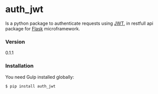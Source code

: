 # auth_jwt
Is a python package to authenticate requests using [JWT], in restfull api package for [Flask] microframework.

### Version
0.1.1

### Installation
You need Gulp installed globally:

```sh
$ pip install auth_jwt
```
 
 [JWT]: <https://pypi.python.org/pypi/PyJWT/1.4.0>
 [Flask]: <http://flask-restful-cn.readthedocs.org/en/0.3.4/extending.html>

